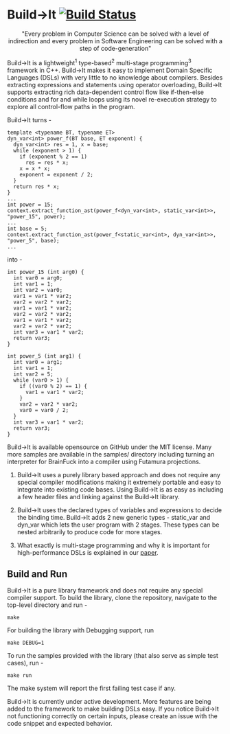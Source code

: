 # Build&rarr;It [![Build Status](https://travis-ci.com/BuildIt-lang/buildit.svg?branch=master)](https://travis-ci.com/github/BuildIt-lang/buildit)

<p align="center">"Every problem in Computer Science can be solved with a level of indirection and every problem in Software Engineering can be solved with a step of code-generation"</p>

Build→It is a lightweight<sup>1</sup> type-based<sup>2</sup> multi-stage programming<sup>3</sup> framework in C++. Build→It makes it easy to implement Domain Specific Languages (DSLs) with very little to no knowledge about compilers. Besides extracting expressions and statements using operator overloading, Build→It supports extracting rich data-dependent control flow like if-then-else conditions and for and while loops using its novel re-execution strategy to explore all control-flow paths in the program.

Build→It turns -

```
template <typename BT, typename ET>
dyn_var<int> power_f(BT base, ET exponent) {
  dyn_var<int> res = 1, x = base;
  while (exponent > 1) {
    if (exponent % 2 == 1)
      res = res * x;
    x = x * x;
    exponent = exponent / 2;
  }
  return res * x;
}
...
int power = 15;
context.extract_function_ast(power_f<dyn_var<int>, static_var<int>>, "power_15", power);
...
int base = 5;
context.extract_function_ast(power_f<static_var<int>, dyn_var<int>>, "power_5", base);
...
```

into -

```
int power_15 (int arg0) {
  int var0 = arg0;
  int var1 = 1;
  int var2 = var0;
  var1 = var1 * var2;
  var2 = var2 * var2;
  var1 = var1 * var2;
  var2 = var2 * var2;
  var1 = var1 * var2;
  var2 = var2 * var2;
  int var3 = var1 * var2;
  return var3;
}

int power_5 (int arg1) {
  int var0 = arg1;
  int var1 = 1;
  int var2 = 5;
  while (var0 > 1) {
    if ((var0 % 2) == 1) {
      var1 = var1 * var2;
    }
    var2 = var2 * var2;
    var0 = var0 / 2;
  }
  int var3 = var1 * var2;
  return var3;
}
```

Build→It is available opensource on GitHub under the MIT license. Many more samples are available in the samples/ directory including turning an interpreter for BrainFuck into a compiler using Futamura projections.

1. Build→It uses a purely library based approach and does not require any special compiler modifications making it extremely portable and easy to integrate into existing code bases. Using Build→It is as easy as including a few header files and linking against the Build→It library.

2. Build→It uses the declared types of variables and expressions to decide the binding time. Build→It adds 2 new generic types - static_var<T> and dyn_var<T> which lets the user program with 2 stages. These types can be nested arbitrarily to produce code for more stages.

3. What exactly is multi-stage programming and why it is important for high-performance DSLs is explained in our [paper](https://build-it.intimeand.space/publications/).

## Build and Run

Build→It is a pure library framework and does not require any special compiler support. To build the library, clone the repository, navigate to the top-level directory and run -

    make
   
For building the library with Debugging support, run 

    make DEBUG=1 
   
To run the samples provided with the library (that also serve as simple test cases), run -

    make run
 
The make system will report the first failing test case if any. 

Build→It is currently under active development. More features are being added to the framework to make building DSLs easy. If you notice Build→It not functioning correctly on certain inputs, please create an issue with the code snippet and expected behavior.

 

